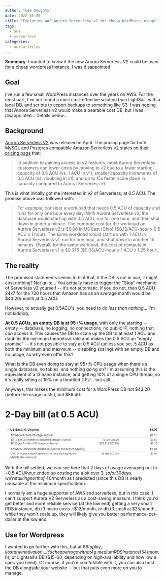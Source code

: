 ```yaml
---
author: "Lee Doughty"
date: 2022-05-09
title: "Exploring AWS Aurora Serverless v2 for cheap WordPress usage"
tags:
  - aws
  - serverless
categories:
  - aws-articles
---
```


**Summary**: I wanted to know if the new Aurora Serverless V2 could be used for a cheap wordpress instance, I was disappointed 

<!--more-->

## Goal

I've run a few small WordPress instances over the years on AWS. For the most part, I've not found a most cost-effective solution than LightSail, with a local DB, and scripts to export backups to something like S3. I was hoping that Aurora Serverless v2 would make a bearable cost DB, but I was disappointed... Details below...

## Background

[Aurora Serverless V2](https://aws.amazon.com/about-aws/whats-new/2022/04/amazon-aurora-serverless-v2/) was released in April. The pricing page for both MySQL and Postgres compatible Amazon Serverless v2 states on [their pricing page](https://aws.amazon.com/rds/aurora/pricing/) that: 

<blockquote>In addition to gaining access to v2 features, most Aurora Serverless customers can lower costs by moving to v2 due to a lower starting capacity of 0.5 ACU (vs. 1 ACU in v1), smaller capacity increments of 0.5 ACU (vs. doubling in v1), and up to 15x faster scale down in capacity compared to Aurora Serverless v1.</blockquote>

This is what initially got me interested in v2 of Serverless; at 0.5 ACU. The promise above was followed with:

<blockquote>For example, consider a workload that needs 0.5 ACU of capacity and runs for only one hour every day. With Aurora Serverless v2, the database would start up with 0.5 ACU, run for one hour, and then shut down in under a minute. The compute cost for the workload on Aurora Serverless v2 is $0.06 in US East (Ohio) ($0.12/ACU-hour x 0.5 ACU x 1 hour). The same workload would start up with 1 ACU in Aurora Serverless v1, run for one hour, and shut down in another 15 minutes. Overall, for the same workload, the cost of compute in Aurora Serverless v1 is $0.075 ($0.06/ACU-hour x 1 ACU x 1.25 hour).</blockquote>

## The reality

The promised statements seems to hint that, if the DB is not in use, it might cost nothing? Not quite... You actually have to trigger the "Stop" mechanic of Serverless v2 yourself -- it's not automatic. If you do not, then 0.5 ACU 24x7 for the 720 hours that Amazon has as an average month would be $43.20/month at 0.5 ACU.

However, to actually get 0.5ACU's, you need to do _less than nothing_... I'm not kidding.

**At 0.5 ACUs, an empty DB is at 95+% usage**, with only the starting -- empty -- database, no logging, no connections, no public IP, nothing that _can_ access it. This causes the DB to scale up the DB to at least 1 ACU and doubles the minimum theoretical rate and makes the 0.5 ACU an "empty promise" -- it's not possible to stay at 0.5 ACU (unless you set .5 ACU as both the minimum and maximum -- disabling scaling) with an empty DB and no usage, so why even offer this?

What is the DB even doing to stay at 95+% CPU usage when there's a single database, no tables, and nothing going on? I'm assuming this is the equivalent of a t3.nano instance, and getting 10% of a single CPU thread, so it's really sitting at 10% on a throttled CPU... but still...

Anyways, this makes the minimum cost for a WordPress DB not $43.20 (before the usage costs), but $86.40...

# 2-Day bill (at 0.5  ACU)

<p style="text-align: center">
<img src="aurorav2-2days.PNG" alt="screen capture of 2 days of Aurora-v2 usage"/>
</p>

With the bill settled, we can see here that 2 days of usage averaging out to ~0.5 ACU/hour ended up costing me a bit over $3, so for 30 days, we're talking north of ~$40/month as I predicted (since this DB is nearly unusable at the minimum specification).

I normally am a huge supporter of AWS and serverless, but in this case, I can't support Aurora V2 Serverless as a cost-saving measure. I think you'd get better and more reliable service (at the low end) getting a very small RDS instance, db.t3.micro costs ~$12/month, or db.t3.small at $25/month.. while they won't scale up, they will likely give you better performance-per-dollar at the low end.


## Use for Wordpress

I wanted to go further with this, but at $86 to play, I lost any motivation... It's cheaper to go with a t4g.medium RDS instance ($54/month), or Lightsail's DB ($15-60, depending on high-availability and how low a spec you need). Of course, if you're comfotable with it, you can also host the DB alongside your website -- but that puts even more on you to manage.

